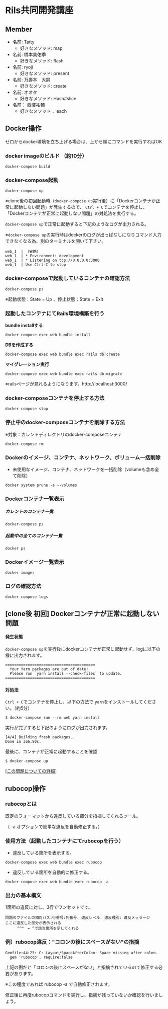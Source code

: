 # Rils共同開発講座

## Member

- 名前: Tatty
  - 好きなメソッド: map
- 名前: 橋本美佑季
  - 好きなメソッド: flash
- 名前: ryoji
  - 好きなメソッド: present
- 名前: 万壽本　大嗣
  - 好きなメソッド: create
- 名前: オオタ
  - 好きなメソッド: Hash#slice
- 名前： 西澤祐輔
  - 好きなメソッド： each

## Docker操作
ゼロからdocker環境を立ち上げる場合は、上から順にコマンドを実行すればOK

### docker imageのビルド （約10分）
```
docker-compose build
```
### docker-compose起動
```
docker-compose up
```
※clone後の初回起動時（`docker-compose up`実行後）に「Dockerコンテナが正常に起動しない問題」が発生するので、
`Ctrl + C`でコンテナを停止し、「Dockerコンテナが正常に起動しない問題」の対処法を実行する。

`docker-compose up`で正常に起動すると下記のようなログが出力される。

※`docker-compose up`の実行時はdockerのログが出っぱなしになりコマンド入力できなくなる為、別のターミナルを開いて下さい。
```
web_1  | （省略）
web_1  | * Environment: development
web_1  | * Listening on tcp://0.0.0.0:3000
web_1  | Use Ctrl-C to stop
```

### docker-composeで起動しているコンテナの確認方法
```
docker-compose ps
```
※起動状態：State = Up 、停止状態：State = Exit

### 起動したコンテナにてRails環境構築を行う

**bundle installする**
```
docker-compose exec web bundle install
```
**DBを作成する**
```
docker-compose exec web bundle exec rails db:create
```
**マイグレーション実行**
```
docker-compose exec web bundle exec rails db:migrate
```
※railsページが見れるようになります。http://localhost:3000/

### docker-composeコンテナを停止する方法
```
docker-compose stop
```
### 停止中のdocker-composeコンテナを削除する方法
※対象：カレントディレクトリのdocker-composeコンテナ
```
docker-compose rm
```
### Dockerのイメージ、コンテナ、ネットワーク、ボリューム一括削除
- 未使用なイメージ、コンテナ、ネットワークを一括削除（volumeも含め全て削除）
```
docker system prune -a --volumes
```
### Dockerコンテナ一覧表示
##### カレントのコンテナ一覧
```
docker-compose ps
```
##### 起動中の全てのコンテナ一覧
```
docker ps
```
### Dockerイメージ一覧表示
```
docker images
```
### ログの確認方法
```
docker-compose logs
```

## [clone後 初回] Dockerコンテナが正常に起動しない問題

#### 発生状態
`docker-compose up`を実行後にdockerコンテナが正常に起動せず、logに以下の様に出力されます。
```
========================================
  Your Yarn packages are out of date!
  Please run `yarn install --check-files` to update.
========================================
```

#### 対処法

`Ctrl + C`でコンテナを停止し、以下の方法で yarnをインストールしてください。（約5分）
```
$ docker-compose run --rm web yarn install
```

実行が完了すると下記のようにログが出力されます。
```
[4/4] Building fresh packages...
Done in 366.80s.
```

最後に、コンテナが正常に起動することを確認
```
$ docker-compose up
```
[[この問題についての詳細]](https://qiita.com/yama_ryoji/items/1de1f2e9e206382c4aa5)

## rubocop操作
### rubocopとは
既定のフォーマットから違反している部分を指摘してくれるツール。

（ -a オプションで簡単な違反を自動修正する。）

### 使用方法（起動したコンテナにてrubocopを行う）
- 違反している箇所を表示する。
```
docker-compose exec web bundle exec rubocop
```
- 違反している箇所を自動的に修正する。
```
docker-compose exec web bundle exec rubocop -a
```

### 出力の基本構文
1箇所の違反に対し、3行でワンセットです。
```
問題のファイルの相対パス:行番号:列番号: 違反レベル: 違反種別: 違反メッセージ
ここに違反した部分が表示される
　　  ^^^　← ^で該当箇所を示してくれる
```
### 例）rubocop違反："コロンの後にスペースがない"の指摘
```
Gemfile:44:25: C: Layout/SpaceAfterColon: Space missing after colon.
  gem 'rubocop', require:false
```
上記の例だと「コロンの後にスペースがない」と指摘されているので修正する必要があります。

※この程度であれば rubocop -a で自動修正されます。

修正後に再度rubocopコマンドを実行し、指摘が残っていないか確認を行いましょう。
